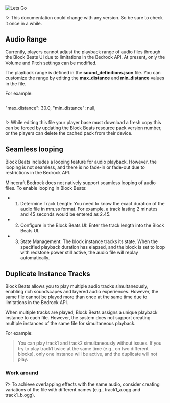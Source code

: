 <img src="Media\blockbeats.png" alt="Lets Go"> </img>

!> This documentation could change with any version. So be sure to check it once in a while.

## Audio Range
Currently, players cannot adjust the playback range of audio files through the Block Beats UI due to limitations in the Bedrock API. At present, only the Volume and Pitch settings can be modified.

The playback range is defined in the **sound_definitions.json** file. You can customize the range by editing the **max_distance** and **min_distance** values in the file.

For example:
>``` json
"max_distance": 30.0,
"min_distance": null,
>```

!> While editing this file your player base must download a fresh copy this can be forced by updating the Block Beats resource pack version number, or the players can delete the cached pack from their device.

## Seamless looping
Block Beats includes a looping feature for audio playback. However, the looping is not seamless, and there is no fade-in or fade-out due to restrictions in the Bedrock API.

Minecraft Bedrock does not natively support seamless looping of audio files. To enable looping in Block Beats:

- 1. Determine Track Length:
You need to know the exact duration of the audio file in mm.ss format. For example, a track lasting 2 minutes and 45 seconds would be entered as 2.45.

- 2. Configure in the Block Beats UI:
Enter the track length into the Block Beats UI.

- 3. State Management:
The block instance tracks its state. When the specified playback duration has elapsed, and the block is set to loop with redstone power still active, the audio file will replay automatically.

## Duplicate Instance Tracks

Block Beats allows you to play multiple audio tracks simultaneously, enabling rich soundscapes and layered audio experiences. However, the same file cannot be played more than once at the same time due to limitations in the Bedrock API.

When multiple tracks are played, Block Beats assigns a unique playback instance to each file. However, the system does not support creating multiple instances of the same file for simultaneous playback.

For example:

> You can play track1 and track2 simultaneously without issues.
> If you try to play track1 twice at the same time (e.g., on two different blocks), only one instance will be active, and the duplicate will not play.
> 

### Work around
?> To achieve overlapping effects with the same audio, consider creating variations of the file with different names (e.g., track1_a.ogg and track1_b.ogg).